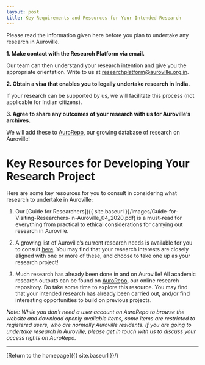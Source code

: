 ```yaml
---
layout: post
title: Key Requirements and Resources for Your Intended Research
---
```


Please read the information given here before you plan to undertake any research in Auroville.

**1. Make contact with the Research Platform via email.**

Our team can then understand your research intention and give you the appropriate orientation. Write to us at <a href="mailto:researchplatform@auroville.org.in">researchplatform@auroville.org.in</a>.

**2. Obtain a visa that enables you to legally undertake research in India.**

If your research can be supported by us, we will facilitate this process (not applicable for Indian citizens).

**3. Agree to share any outcomes of your research with us for Auroville’s archives.**

We will add these to [AuroRepo](https://aurorepo.in), our growing database of research on Auroville!

# Key Resources for Developing Your Research Project

Here are some key resources for you to consult in considering what research to undertake in Auroville:

1. Our [Guide for Researchers]({{ site.baseurl }}/images/Guide-for-Visiting-Researchers-in-Auroville_04_2020.pdf) is a must-read for everything from practical to ethical considerations for carrying out research in Auroville.

2. A growing list of Auroville’s current research needs is available for you to consult [here](http://auroville-learning.net/what-you-can-do/research/). You may find that your research interests are closely aligned with one or more of these, and choose to take one up as your research project!

3. Much research has already been done in and on Auroville! All academic research outputs can be found on [AuroRepo](https://aurorepo.in), our online research repository. Do take some time to explore this resource. You may find that your intended research has already been carried out, and/or find interesting opportunities to build on previous projects.

*Note: While you don't need a user account on AuroRepo to browse the website and download openly available items, some items are restricted to registered users, who are normally Auroville residents. If you are going to undertake research in Auroville, please get in touch with us to discuss your access rights on AuroRepo.*

---
[Return to the homepage]({{ site.baseurl }}/)
